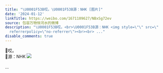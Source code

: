 ```yaml
---
title: "\U0001F53B哎。\U0001F53B源：NHK [图片]"
date: '2024-01-12'
linkTitle: https://weibo.com/1671109627/NBxSg72ev
source: 包容万物恒河水的微博
description: "\U0001F53B哎。<br>\U0001F53B源：NHK <img style=\"\" src=\"https://tvax3.sinaimg.cn/large/639b1bfbgy1hlr7do2amhj20zu1pw16m.jpg\"
  referrerpolicy=\"no-referrer\"><br><br> ..."
disable_comments: true
---
```

🔻哎。<br>🔻源：NHK <img style="" src="https://tvax3.sinaimg.cn/large/639b1bfbgy1hlr7do2amhj20zu1pw16m.jpg" referrerpolicy="no-referrer"><br><br> ...